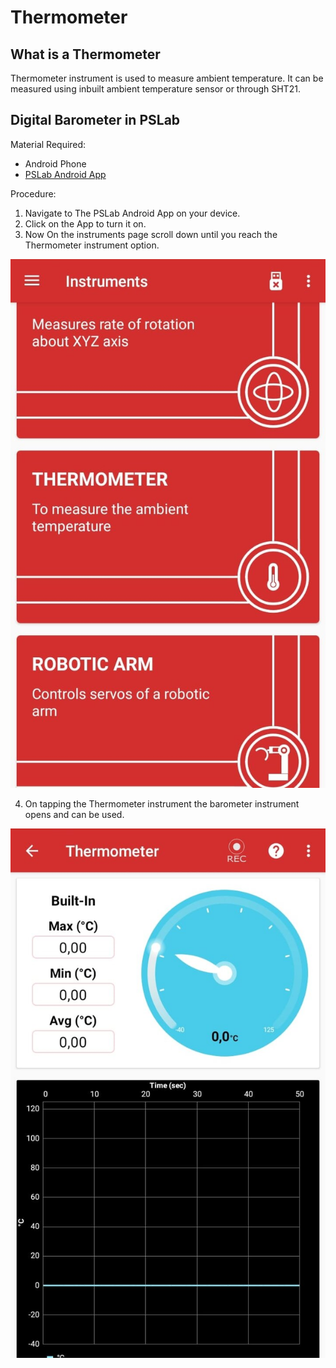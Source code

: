 # Thermometer

## What is a Thermometer
Thermometer instrument is used to measure ambient temperature. It can be measured using inbuilt ambient temperature sensor or through SHT21.

## Digital Barometer in PSLab

Material Required:
* Android Phone
* [PSLab Android App](https://play.google.com/store/apps/details?id=io.pslab&hl=en_US)

Procedure:
1. Navigate to The PSLab Android App on your device.
2. Click on the App to turn it on.
3. Now On the instruments page scroll down until you reach the Thermometer instrument option.

![Screenshot](../images/img_thermometer_1.jpg)

4. On tapping the Thermometer instrument the barometer instrument opens and can be used.

![Screenshot](../images/img_thermometer_2.jpg)
